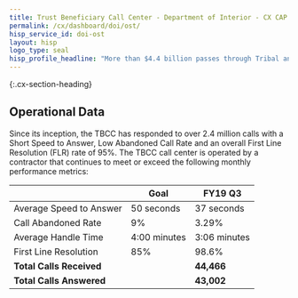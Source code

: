 ```yaml
---
title: Trust Beneficiary Call Center - Department of Interior - CX CAP Goal Dashboard
permalink: /cx/dashboard/doi/ost/
hisp_service_id: doi-ost
layout: hisp
logo_type: seal
hisp_profile_headline: "More than $4.4 billion passes through Tribal and IIM accounts annually"
---
```


{:.cx-section-heading}
## Operational Data

Since its inception, the TBCC has responded to over 2.4 million calls with a Short Speed to Answer, Low Abandoned Call Rate and an overall First Line Resolution (FLR) rate of 95%. The TBCC call center is operated by a contractor that continues to meet or exceed the following monthly performance metrics:

|                                  | Goal         | FY19 Q3      |
|----------------------------------|--------------|--------------|
| Average Speed to Answer          | 50 seconds   | 37 seconds   |
| Call Abandoned Rate              | 9%           | 3.29%        |
| Average Handle Time              | 4:00 minutes | 3:06 minutes |
| First Line Resolution            | 85%          | 98.6%        |
| **Total Calls Received**         |              | **44,466**   |
| **Total Calls Answered**         |              | **43,002**   |
